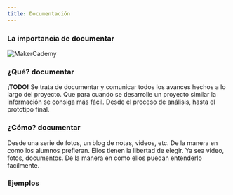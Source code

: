 ```yaml
---
title: Documentación
---
```


### La importancia de documentar

![MakerCademy](/img/documentación.png)


### ¿Qué? documentar
**¡TODO!** Se trata de documentar y comunicar todos los avances hechos a lo largo del proyecto.
Que para cuando se desarrolle un proyecto similar la información se consiga más fácil.
Desde el proceso de análisis, hasta el prototipo final. 

### ¿Cómo? documentar
Desde una serie de fotos, un blog de notas, videos, etc. De la manera en como los alumnos prefieran. Ellos tienen la libertad de
elegir. Ya sea video, fotos, documentos. De la manera en como ellos puedan
entenderlo facilmente.

### Ejemplos
